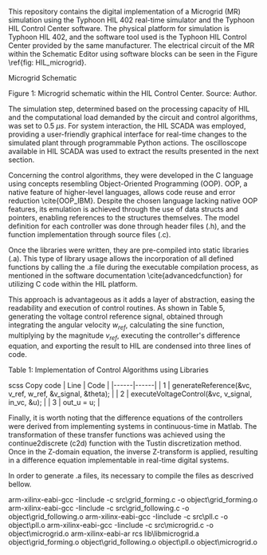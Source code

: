 This repository contains the digital implementation of a Microgrid (MR) simulation using the Typhoon HIL 402 real-time simulator and the Typhoon HIL Control Center software. The physical platform for simulation is Typhoon HIL 402, and the software tool used is the Typhoon HIL Control Center provided by the same manufacturer. The electrical circuit of the MR within the Schematic Editor using software blocks can be seen in the Figure \ref{fig: HIL_microgrid}.

Microgrid Schematic

Figure 1: Microgrid schematic within the HIL Control Center. Source: Author.

The simulation step, determined based on the processing capacity of HIL and the computational load demanded by the circuit and control algorithms, was set to 0.5 $\mu s$. For system interaction, the HIL SCADA was employed, providing a user-friendly graphical interface for real-time changes to the simulated plant through programmable Python actions. The oscilloscope available in HIL SCADA was used to extract the results presented in the next section.

Concerning the control algorithms, they were developed in the C language using concepts resembling Object-Oriented Programming (OOP). OOP, a native feature of higher-level languages, allows code reuse and error reduction \cite{OOP_IBM}. Despite the chosen language lacking native OOP features, its emulation is achieved through the use of data structs and pointers, enabling references to the structures themselves. The model definition for each controller was done through header files (.h), and the function implementation through source files (.c).

Once the libraries were written, they are pre-compiled into static libraries (.a). This type of library usage allows the incorporation of all defined functions by calling the .a file during the executable compilation process, as mentioned in the software documentation \cite{advancedcfunction} for utilizing C code within the HIL platform.

This approach is advantageous as it adds a layer of abstraction, easing the readability and execution of control routines. As shown in Table 5, generating the voltage control reference signal, obtained through integrating the angular velocity $w_{ref}$, calculating the sine function, multiplying by the magnitude $v_{ref}$, executing the controller's difference equation, and exporting the result to HIL are condensed into three lines of code.

Table 1: Implementation of Control Algorithms using Libraries

scss
Copy code
| Line | Code |
|------|------|
| 1    | generateReference(&vc, v_ref, w_ref, &v_signal, &theta); |
| 2    | executeVoltageControl(&vc, v_signal, in_vc, &u);       |
| 3    | out_u = u;                                              |

Finally, it is worth noting that the difference equations of the controllers were derived from implementing systems in continuous-time in Matlab. The transformation of these transfer functions was achieved using the continue2discrete (c2d) function with the Tustin discretization method. Once in the Z-domain equation, the inverse Z-transform is applied, resulting in a difference equation implementable in real-time digital systems.

In order to generate .a files, its necessary to compile the files as descrived bellow.

arm-xilinx-eabi-gcc -Iinclude -c src\grid_forming.c -o object\grid_forming.o
arm-xilinx-eabi-gcc -Iinclude -c src\grid_following.c -o object\grid_following.o
arm-xilinx-eabi-gcc -Iinclude -c src\pll.c -o object\pll.o
arm-xilinx-eabi-gcc -Iinclude -c src\microgrid.c -o object\microgrid.o
arm-xilinx-eabi-ar rcs lib\libmicrogrid.a object\grid_forming.o object\grid_following.o object\pll.o object\microgrid.o
